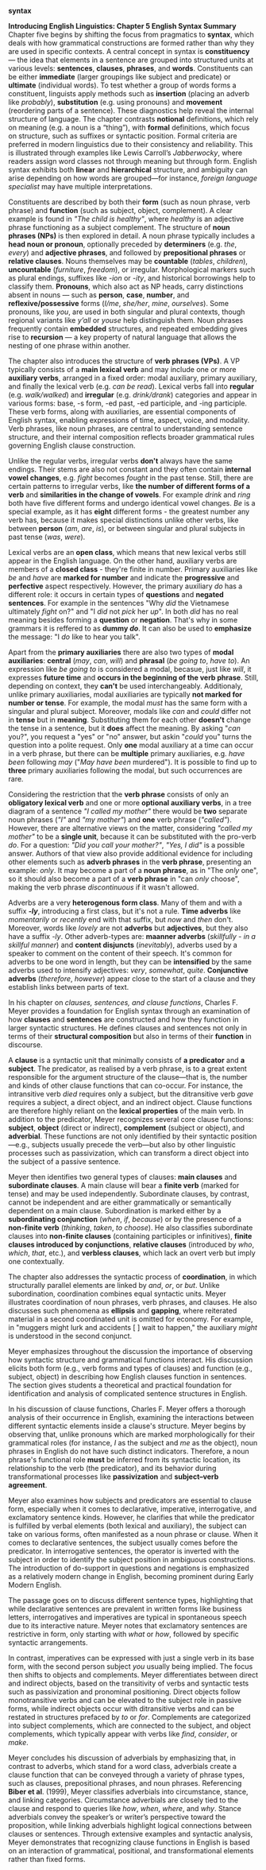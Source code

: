 **syntax**

**Introducing English Linguistics: Chapter 5 English Syntax Summary**
Chapter five begins by shifting the focus from pragmatics to **syntax**, which deals with how grammatical constructions are formed rather than why they are used in specific contexts. A central concept in syntax is **constituency** — the idea that elements in a sentence are grouped into structured units at various levels: **sentences**, **clauses**, **phrases**, and **words**. Constituents can be either **immediate** (larger groupings like subject and predicate) or **ultimate** (individual words). To test whether a group of words forms a constituent, linguists apply methods such as **insertion** (placing an adverb like *probably*), **substitution** (e.g. using pronouns) and **movement** (reordering parts of a sentence). These diagnostics help reveal the internal structure of language. The chapter contrasts **notional** definitions, which rely on meaning (e.g. a noun is a “thing”), with **formal** definitions, which focus on structure, such as suffixes or syntactic position. Formal criteria are preferred in modern linguistics due to their consistency and reliability. This is illustrated through examples like Lewis Carroll’s *Jabberwocky*, where readers assign word classes not through meaning but through form. English syntax exhibits both **linear** and **hierarchical** structure, and ambiguity can arise depending on how words are grouped—for instance, *foreign language specialist* may have multiple interpretations.

Constituents are described by both their **form** (such as noun phrase, verb phrase) and **function** (such as subject, object, complement). A clear example is found in *"The child is healthy"*, where *healthy* is an adjective phrase functioning as a subject complement. The structure of **noun phrases (NPs)** is then explored in detail. A noun phrase typically includes a **head noun or pronoun**, optionally preceded by **determiners** (e.g. *the*, *every*) and **adjective phrases**, and followed by **prepositional phrases** or **relative clauses**. Nouns themselves may be **countable** (*tables*, *children*), **uncountable** (*furniture*, *freedom*), or irregular. Morphological markers such as plural endings, suffixes like *-ion* or *-ity*, and historical borrowings help to classify them. **Pronouns**, which also act as NP heads, carry distinctions absent in nouns — such as **person**, **case**, **number**, and **reflexive/possessive** forms (*I/me*, *she/her*, *mine*, *ourselves*). Some pronouns, like *you*, are used in both singular and plural contexts, though regional variants like *y’all* or *youse* help distinguish them. Noun phrases frequently contain **embedded** structures, and repeated embedding gives rise to **recursion** — a key property of natural language that allows the nesting of one phrase within another.

The chapter also introduces the structure of **verb phrases (VPs)**. A VP typically consists of a **main lexical verb** and may include one or more **auxiliary verbs**, arranged in a fixed order: modal auxiliary, primary auxiliary, and finally the lexical verb (e.g. *can be read*). Lexical verbs fall into **regular** (e.g. *walk/walked*) and **irregular** (e.g. *drink/drank*) categories and appear in various forms: base, -s form, -ed past, -ed participle, and -ing participle. These verb forms, along with auxiliaries, are essential components of English syntax, enabling expressions of time, aspect, voice, and modality. Verb phrases, like noun phrases, are central to understanding sentence structure, and their internal composition reflects broader grammatical rules governing English clause construction.

Unlike the regular verbs, irregular verbs **don't** always have the same endings. Their stems are also not constant and they often contain **internal vowel changes**, e.g. *fight* becomes *fought* in the past tense. Still, there are certain patterns to irregular verbs, like **the number of different forms of a verb** and **similarities in the change of vowels**. For example *drink* and *ring* both have five different forms and undergo identical vowel changes. *Be* is a special example, as it has **eight** different forms - the greatest number any verb has, because it makes special distinctions unlike other verbs, like between **person** (*am*, *are*, *is*), or between singular and plural subjects in past tense (*was*, *were*).

Lexical verbs are an **open class**, which means that new lexical verbs still appear in the English language. On the other hand, auxiliary verbs are members of a **closed class** - they're finite in number. Primary auxiliaries like *be* and *have* are **marked for number** and indicate the **progressive** and **perfective** aspect respectively. However, the primary auxiliary *do* has a different role: it occurs in certain types of **questions** and **negated sentences**. For example in the sentences "Why *did* the Vietnamese ultimately *fight* on?" and "I *did* not *pick* her *up*". In both *did* has no real meaning besides forming a **question** or **negation**. That's why in some grammars it is reffered to as **dummy *do***. It can also be used to **emphasize** the message: "I *do* like to hear you talk".

Apart from the **primary auxiliaries** there are also two types of **modal auxiliaries**: **central** (*may*, *can*, *will*) and **phrasal** (*be going to*, *have to*). An expression like *be going to* is considered a modal, becasue, just like *will*, it expresses **future time** and **occurs in the beginning of the verb phrase**. Still, depending on context, they **can't** be used interchangeably. Additionaly, unlike primary auxiliaries, modal auxiliaries are typically **not marked for number or tense**. For example, the modal *must* has the same form with a singular and plural subject. Moreover, modals like *can* and *could* differ not in **tense** but in **meaning**. Substituting them for each other **doesn't** change the tense in a sentence, but it **does** affect the meaning. By asking "*can* you?", you request a "yes" or "no" answer, but askin "*could* you" turns the question into a polite request. Only **one** modal auxiliary at a time can occur in a verb phrase, but there can be **multiple** primary auxiliaries, e.g. *have been* following *may* ("*May have been* murdered"). It is possible to find up to **three** primary auxiliaries following the modal, but such occurrences are rare.

Considering the restriction that the **verb phrase** consists of only an **obligatory lexical verb** and one or more **optional auxiliary verbs**, in a tree diagram of a sentence *"I called my mother"* there would be **two** separate noun phrases (*"I"* and *"my mother"*) and **one** verb phrase (*"called"*). However, there are alternative views on the matter, considering *"called my mother"* to be a **single unit**, because it can be substituted with the pro-verb *do*. For a question: *"Did you call your mother?"*, *"Yes, I *did*"* is a possible answer. Authors of that view also provide additional evidence for including other elements such as **adverb phrases** in the **verb phrase**, presenting an example: *only*. It may become a part of a **noun phrase**, as in "The *only* one", so it should also become a part of a **verb phrase** in "can *only* choose", making the verb phrase *discontinuous* if it wasn't allowed.

Adverbs are a very **heterogenous form class**. Many of them and with a suffix ***-ly***, introducing a first class, but it's not a rule. **Time adverbs** like *momentarily* or *recently* end with that suffix, but *now* and *then* don't. Moreover, words like *lovely* are not **adverbs** but **adjectives**, but they also have a suffix *-ly*. Other adverb-types are: **maanner adverbs** (*skillfully* - *in a skillful manner*) and **content disjuncts** (*inevitably*), adverbs used by a speaker to comment on the content of their speech. It's common for adverbs to be one word in length, but they can be **intensified** by the same adverbs used to intensify adjectives: *very*, *somewhat*, *quite*. **Conjunctive adverbs** (*therefore*, *however*) appear close to the start of a clause and they establish links between parts of text. 

In his chapter on _clauses, sentences, and clause functions_, Charles F. Meyer provides a foundation for English syntax through an examination of how **clauses** and **sentences** are constructed and how they function in larger syntactic structures. He defines clauses and sentences not only in terms of their **structural composition** but also in terms of their **function** in discourse.

A **clause** is a syntactic unit that minimally consists of **a predicator** and **a subject**. The predicator, as realised by a verb phrase, is to a great extent responsible for the argument structure of the clause—that is, the number and kinds of other clause functions that can co-occur. For instance, the intransitive verb _died_ requires only a subject, but the ditransitive verb _gave_ requires a subject, a direct object, and an indirect object. Clause functions are therefore highly reliant on the **lexical properties** of the main verb. In addition to the predicator, Meyer recognizes several core clause functions: **subject**, **object** (direct or indirect), **complement** (subject or object), and **adverbial**. These functions are not only identified by their syntactic position—e.g., subjects usually precede the verb—but also by other linguistic processes such as passivization, which can transform a direct object into the subject of a passive sentence.

Meyer then identifies two general types of clauses: **main clauses** and **subordinate clauses**. A main clause will bear a **finite verb** (marked for tense) and may be used independently. Subordinate clauses, by contrast, cannot be independent and are either grammatically or semantically dependent on a main clause. Subordination is marked either by a **subordinating conjunction** (_when_, _if_, _because_) or by the presence of a **non-finite verb** (_thinking_, _taken_, _to choose_). He also classifies subordinate clauses into **non-finite clauses** (containing participles or infinitives), **finite clauses introduced by conjunctions**, **relative clauses** (introduced by _who_, _which_, _that_, etc.), and **verbless clauses**, which lack an overt verb but imply one contextually.

The chapter also addresses the syntactic process of **coordination**, in which structurally parallel elements are linked by _and_, _or_, or _but_. Unlike subordination, coordination combines equal syntactic units. Meyer illustrates coordination of noun phrases, verb phrases, and clauses. He also discusses such phenomena as **ellipsis** and **gapping**, where reiterated material in a second coordinated unit is omitted for economy. For example, in "muggers might lurk and accidents [ ] wait to happen," the auxiliary _might_ is understood in the second conjunct.

Meyer emphasizes throughout the discussion the importance of observing how syntactic structure and grammatical functions interact. His discussion elicits both form (e.g., verb forms and types of clauses) and function (e.g., subject, object) in describing how English clauses function in sentences. The section gives students a theoretical and practical foundation for identification and analysis of complicated sentence structures in English.

In his discussion of clause functions, Charles F. Meyer offers a thorough analysis of their occurrence in English, examining the interactions between different syntactic elements inside a clause's structure.  Meyer begins by observing that, unlike pronouns which are marked morphologically for their grammatical roles (for instance, _I_ as the subject and _me_ as the object), noun phrases in English do not have such distinct indicators. Therefore, a noun phrase's functional role **must** be inferred from its syntactic location, its relationship to the verb (the predicator), and its behavior during transformational processes like **passivization** and **subject–verb agreement**.

Meyer also examines how subjects and predicators are essential to clause form, especially when it comes to declarative, imperative, interrogative, and exclamatory sentence kinds. However, he clarifies that while the predicator is fulfilled by verbal elements (both lexical and auxiliary), the subject can take on various forms, often manifested as a noun phrase or clause. When it comes to declarative sentences, the subject usually comes before the predicator. In interrogative sentences, the operator is inverted with the subject in order to identify the subject position in ambiguous constructions. The introduction of do-support in questions and negations is emphasized as a relatively modern change in English, becoming prominent during Early Modern English. 

The passage goes on to discuss different sentence types, highlighting that while declarative sentences are prevalent in written forms like business letters, interrogatives and imperatives are typical in spontaneous speech due to its interactive nature. Meyer notes that exclamatory sentences are restrictive in form, only starting with _what_ or _how_, followed by specific syntactic arrangements.

In contrast, imperatives can be expressed with just a single verb in its base form, with the second person subject _you_ usually being implied. The focus then shifts to objects and complements. Meyer differentiates between direct and indirect objects, based on the transitivity of verbs and syntactic tests such as passivization and pronominal positioning. Direct objects follow monotransitive verbs and can be elevated to the subject role in passive forms, while indirect objects occur with ditransitive verbs and can be restated in structures prefaced by _to_ or _for_. Complements are categorized into subject complements, which are connected to the subject, and object complements, which typically appear with verbs like _find_, _consider_, or _make_.

Meyer concludes his discussion of adverbials by emphasizing that, in contrast to adverbs, which stand for a word class, adverbials create a clause function that can be conveyed through a variety of phrase types, such as clauses, prepositional phrases, and noun phrases. Referencing **Biber et al**. (1999), Meyer classifies adverbials into circumstance, stance, and linking categories. Circumstance adverbials are closely tied to the clause and respond to queries like _how_, _when_, _where_, and _why_. Stance adverbials convey the speaker’s or writer’s perspective toward the proposition, while linking adverbials highlight logical connections between clauses or sentences. Through extensive examples and syntactic analysis, Meyer demonstrates that recognizing clause functions in English is based on an interaction of grammatical, positional, and transformational elements rather than fixed forms.